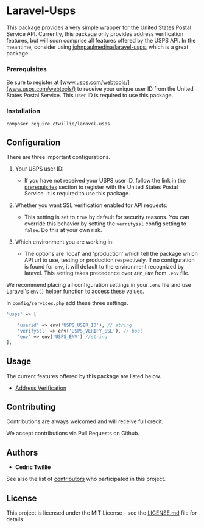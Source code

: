 # Laravel-Usps

This package provides a very simple wrapper for the United States Postal Service API. Currently, this package only provides address verification features, but will soon comprise all features offered by the USPS API. In the meantime, consider using [johnpaulmedina/laravel-usps](https://github.com/johnpaulmedina/laravel-usps), which is a great package.

### Prerequisites

Be sure to register at [www.usps.com/webtools/](www.usps.com/webtools/) to receive your unique user ID
from the United States Postal Service. This user ID is required to use this package.

### Installation

```
composer require ctwillie/laravel-usps
```

## Configuration

There are three important configurations.
1. Your USPS user ID:
    - If you have not received your USPS user ID, follow the link in the [prerequisites](#Prerequisites) section  to register with the 
      United States Postal Service. It is required to use this package.

2. Whether you want SSL verification enabled for API requests:
    - This setting is set to `true` by default for security reasons. You can override this behavior by setting the `verrifyssl` config     setting to `false`.   Do this at your own risk.

3. Which environment you are working in:
	- The options are 'local' and 'production' which tell the package which API url to use, testing or production respectively. If no configuration is found     for `env`, it will default to the environment recognized by laravel. This setting takes precedence over `APP_ENV` from `.env` file.

We recommend placing all configuration settings in your `.env` file and use Laravel's `env()` helper function to access these values.

In `config/services.php` add these three settings.

```php
'usps' => [

    'userid' => env('USPS_USER_ID'), // string
    'verifyssl' => env('USPS_VERIFY_SSL'), // bool
    'env' => env('USPS_ENV') //string
];
```

## Usage

The current features offered by this package are listed below.
 - [Address Verification](#Address)

## Contributing

Contributions are always welcomed and will receive full credit.

We accept contributions via Pull Requests on Github.

## Authors

* **Cedric Twillie**

See also the list of [contributors](https://github.com/ctwillie/laravel-usps/graphs/contributors) who participated in this project.

## License

This project is licensed under the MIT License - see the [LICENSE.md](LICENSE.md) file for details

